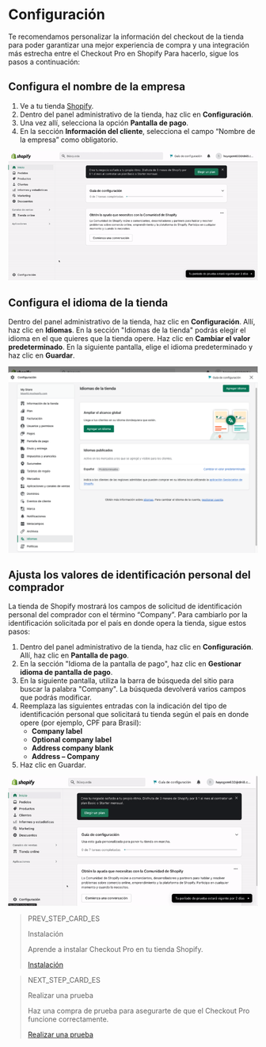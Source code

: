 # Configuración

Te recomendamos personalizar la información del checkout de la tienda para poder garantizar una mejor experiencia de compra y una integración más estrecha entre el Checkout Pro en Shopify Para hacerlo, sigue los pasos a continuación:

## Configura el nombre de la empresa

1. Ve a tu tienda [Shopify](https://accounts.shopify.com/store-login).
2. Dentro del panel administrativo de la tienda, haz clic en **Configuración**.
3. Una vez allí, selecciona la opción **Pantalla de pago**.
4. En la sección **Información del cliente**, selecciona el campo “Nombre de la empresa” como obligatorio.

![configurar empresa español](/images/shopify/configurar-empresa-ES.gif)

## Configura el idioma de la tienda

Dentro del panel administrativo de la tienda, haz clic en **Configuración**. Allí, haz clic en **Idiomas**.
En la sección "Idiomas de la tienda" podrás elegir el idioma en el que quieres que la tienda opere. Haz clic en **Cambiar el valor predeterminado**. 
En la siguiente pantalla, elige el idioma predeterminado y haz clic en **Guardar**.

![configurar idioma es](/images/shopify/cambiar-idioma-ES.png)

## Ajusta los valores de identificación personal del comprador

La tienda de Shopify mostrará los campos de solicitud de identificación personal del comprador con el término “Company”. Para cambiarlo por la identificación solicitada por el país en donde opera la tienda, sigue estos pasos:

1. Dentro del panel administrativo de la tienda, haz clic en **Configuración**. Allí, haz clic en **Pantalla de pago**.
2. En la sección "Idioma de la pantalla de pago", haz clic en **Gestionar idioma de pantalla de pago**. 
3. En la siguiente pantalla, utiliza la barra de búsqueda del sitio para buscar la palabra "Company". La búsqueda devolverá varios campos que podrás modificar.
5. Reemplaza las siguientes entradas con la indicación del tipo de identificación personal que solicitará tu tienda según el país en donde opere (por ejemplo, CPF para Brasil):
    * **Company label**
    * **Optional company label**
    * **Address company blank**
    * **Address – Company**
6. Haz clic en Guardar.

![cambiar idioma ES](/images/shopify/company-name-es.gif)


> PREV_STEP_CARD_ES
>
> Instalación
>
> Aprende a instalar Checkout Pro en tu tienda Shopify.
>
> [Instalación](/developers/es/docs/shopify/installation)

> NEXT_STEP_CARD_ES
>
> Realizar una prueba
>
> Haz una compra de prueba para asegurarte de que el Checkout Pro funcione correctamente.
>
> [Realizar una prueba](/developers/es/docs/shopify/integration-test)

